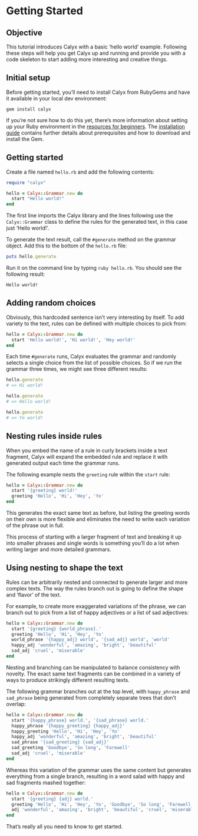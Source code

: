 # Getting Started

## Objective

This tutorial introduces Calyx with a basic ‘hello world’ example. Following these steps will help you get Calyx up and running and provide you with a code skeleton to start adding more interesting and creative things.

## Initial setup

Before getting started, you’ll need to install Calyx from RubyGems and have it available in your local dev environment:

```
gem install calyx
```

If you’re not sure how to do this yet, there’s more information about setting up your Ruby environment in the [resources for beginners](/introduction/beginners/). The [installation guide](/docs/guide/installation/) contains further details about prerequisites and how to download and install the Gem.

## Getting started

Create a file named `hello.rb` and add the following contents:

```ruby
require "calyx"

hello = Calyx::Grammar.new do
  start "Hello world!"
end
```

The first line imports the Calyx library and the lines following use the `Calyx::Grammar` class to define the rules for the generated text, in this case just ‘Hello world!’.

To generate the text result, call the `#generate` method on the grammar object. Add this to the bottom of the `hello.rb` file:

```ruby
puts hello.generate
```

Run it on the command line by typing `ruby hello.rb`. You should see the following result:

```
Hello world!
```

## Adding random choices

Obviously, this hardcoded sentence isn’t very interesting by itself. To add variety to the text, rules can be defined with multiple choices to pick from:

```ruby
hello = Calyx::Grammar.new do
  start 'Hello world!', 'Hi world!', 'Hey world!'
end
```

Each time `#generate` runs, Calyx evaluates the grammar and randomly selects a single choice from the list of possible choices. So if we run the grammar three times, we might see three different results:

```ruby
hello.generate
# => Hi world!

hello.generate
# => Hello world!

hello.generate
# => Yo world!
```

## Nesting rules inside rules

When you embed the name of a rule in curly brackets inside a text fragment, Calyx will expand the embedded rule and replace it with generated output each time the grammar runs.

The following example nests the `greeting` rule within the `start` rule:

```ruby
hello = Calyx::Grammar.new do
  start '{greeting} world!'
  greeting 'Hello', 'Hi', 'Hey', 'Yo'
end
```

This generates the exact same text as before, but listing the greeting words on their own is more flexible and eliminates the need to write each variation of the phrase out in full.

This process of starting with a larger fragment of text and breaking it up into smaller phrases and single words is something you’ll do a lot when writing larger and more detailed grammars.

## Using nesting to shape the text

Rules can be arbitrarily nested and connected to generate larger and more complex texts. The way the rules branch out is going to define the shape and ‘flavor’ of the text.

For example, to create more exaggerated variations of the phrase, we can branch out to pick from a list of happy adjectives or a list of sad adjectives:

```ruby
hello = Calyx::Grammar.new do
  start '{greeting} {world_phrase}.'
  greeting 'Hello', 'Hi', 'Hey', 'Yo'
  world_phrase '{happy_adj} world', '{sad_adj} world', 'world'
  happy_adj 'wonderful', 'amazing', 'bright', 'beautiful'
  sad_adj 'cruel', 'miserable'
end
```

Nesting and branching can be manipulated to balance consistency with novelty. The exact same text fragments can be combined in a variety of ways to produce strikingly different resulting texts.

The following grammar branches out at the top level, with `happy_phrase` and `sad_phrase` being generated from completely separate trees that don’t overlap:

```ruby
hello = Calyx::Grammar.new do
  start '{happy_phrase} world.', '{sad_phrase} world.'
  happy_phrase '{happy_greeting} {happy_adj}'
  happy_greeting 'Hello', 'Hi', 'Hey', 'Yo'
  happy_adj 'wonderful', 'amazing', 'bright', 'beautiful'
  sad_phrase '{sad_greeting} {sad_adj}'
  sad_greeting 'Goodbye', 'So long', 'Farewell'
  sad_adj 'cruel', 'miserable'
end
```

Whereas this variation of the grammar uses the same content but generates everything from a single branch, resulting in a word salad with happy and sad fragments mashed together:

```ruby
hello = Calyx::Grammar.new do
  start '{greeting} {adj} world.'
  greeting 'Hello', 'Hi', 'Hey', 'Yo', 'Goodbye', 'So long', 'Farewell'
  adj 'wonderful', 'amazing', 'bright', 'beautiful', 'cruel', 'miserable'
end
```

That’s really all you need to know to get started.
